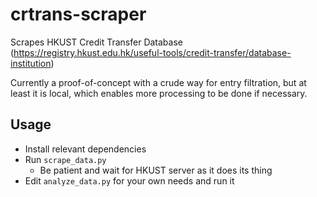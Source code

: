 # crtrans-scraper
Scrapes HKUST Credit Transfer Database (https://registry.hkust.edu.hk/useful-tools/credit-transfer/database-institution)

Currently a proof-of-concept with a crude way for entry filtration, but at least it is local, which enables more processing to be done if necessary. 

## Usage

- Install relevant dependencies
- Run `scrape_data.py`
  - Be patient and wait for HKUST server as it does its thing
- Edit `analyze_data.py` for your own needs and run it

